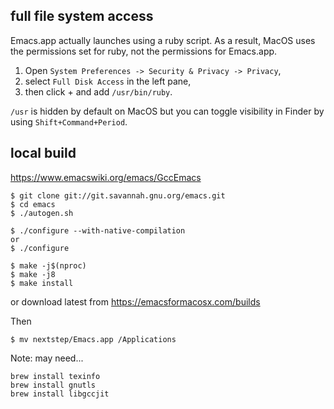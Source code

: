 
## full file system access ##

Emacs.app actually launches using a ruby script. As a result, MacOS uses the permissions set for ruby,
not the permissions for Emacs.app.

1. Open `System Preferences -> Security & Privacy -> Privacy`,
1. select `Full Disk Access` in the left pane,
1. then click + and add `/usr/bin/ruby`.

`/usr` is hidden by default on MacOS but you can toggle visibility in Finder by using
`Shift+Command+Period`.


## local build ##

<https://www.emacswiki.org/emacs/GccEmacs>

    $ git clone git://git.savannah.gnu.org/emacs.git
    $ cd emacs
    $ ./autogen.sh

    $ ./configure --with-native-compilation
    or
    $ ./configure

    $ make -j$(nproc)
    $ make -j8
    $ make install

or download latest from <https://emacsformacosx.com/builds>


Then

    $ mv nextstep/Emacs.app /Applications

Note: may need...

    brew install texinfo
    brew install gnutls
    brew install libgccjit
